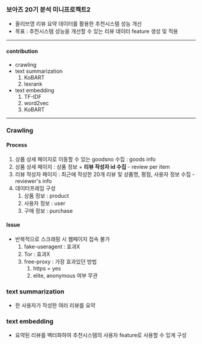 ### 보아즈 20기 분석 미니프로젝트2
- 올리브영 리뷰 요약 데이터를 활용한 추천시스템 성능 개선
- 목표 : 추천시스템 성능을 개선할 수 있는 리뷰 데이터 feature 생성 및 적용
---------------------------------------------------------
#### contribution
- crawling
- text summarization
  1. KoBART
  2. lexrank
- text embedding
  1. TF-IDF
  2. word2vec
  3. KoBART
---------------------------------------------------------
### Crawling
#### Process
1. 상품 상세 페이지로 이동할 수 있는 goodsno 수집 : goods info
2. 상품 상세 페이지 : 상품 정보 + <b>리뷰 작성자 id 수집</b> - review per item
3. 리뷰 작성자 페이지 : 최근에 작성한 20개 리뷰 및 상품명, 평점, 사용자 정보 수집 - reviewer's info
4. 데이터프레임 구성
   1. 상품 정보 : product
   2. 사용자 정보 : user
   3. 구매 정보 : purchase
#### Issue
- 반복적으로 스크래핑 시 웹페이지 접속 불가
  1. fake-useragent : 효과X
  2. Tor : 효과X
  3. free-proxy : 가장 효과있던 방법
     1. https = yes
     2. elite, anonymous 여부 무관

### text summarization
- 한 사용자가 작성한 여러 리뷰를 요약

### text embedding
- 요약된 리뷰를 벡터화하여 추천시스템의 사용자 feature로 사용할 수 있게 구성
